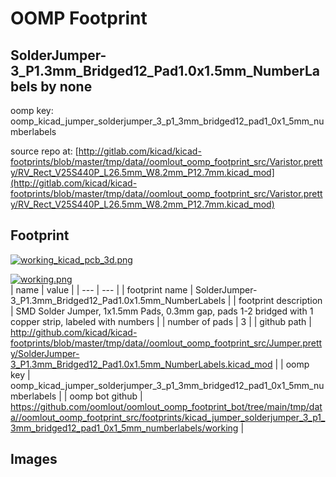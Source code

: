 # OOMP Footprint  
## SolderJumper-3_P1.3mm_Bridged12_Pad1.0x1.5mm_NumberLabels  by none  
  
oomp key: oomp_kicad_jumper_solderjumper_3_p1_3mm_bridged12_pad1_0x1_5mm_numberlabels  
  
source repo at: [http://gitlab.com/kicad/kicad-footprints/blob/master/tmp/data//oomlout_oomp_footprint_src/Varistor.pretty/RV_Rect_V25S440P_L26.5mm_W8.2mm_P12.7mm.kicad_mod](http://gitlab.com/kicad/kicad-footprints/blob/master/tmp/data//oomlout_oomp_footprint_src/Varistor.pretty/RV_Rect_V25S440P_L26.5mm_W8.2mm_P12.7mm.kicad_mod)  
## Footprint  
  
[![working_kicad_pcb_3d.png](working_kicad_pcb_3d_600.png)](working_kicad_pcb_3d.png)  
  
[![working.png](working_600.png)](working.png)  
| name | value | 
| --- | --- | 
| footprint name | SolderJumper-3_P1.3mm_Bridged12_Pad1.0x1.5mm_NumberLabels | 
| footprint description | SMD Solder Jumper, 1x1.5mm Pads, 0.3mm gap, pads 1-2 bridged with 1 copper strip, labeled with numbers | 
| number of pads | 3 | 
| github path | http://github.com/kicad/kicad-footprints/blob/master/tmp/data//oomlout_oomp_footprint_src/Jumper.pretty/SolderJumper-3_P1.3mm_Bridged12_Pad1.0x1.5mm_NumberLabels.kicad_mod | 
| oomp key | oomp_kicad_jumper_solderjumper_3_p1_3mm_bridged12_pad1_0x1_5mm_numberlabels | 
| oomp bot github | https://github.com/oomlout/oomlout_oomp_footprint_bot/tree/main/tmp/data//oomlout_oomp_footprint_src/footprints/kicad_jumper_solderjumper_3_p1_3mm_bridged12_pad1_0x1_5mm_numberlabels/working | 
## Images  
